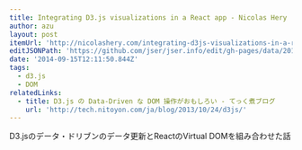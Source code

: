 ```yaml
---
title: Integrating D3.js visualizations in a React app - Nicolas Hery
author: azu
layout: post
itemUrl: 'http://nicolashery.com/integrating-d3js-visualizations-in-a-react-app/'
editJSONPath: 'https://github.com/jser/jser.info/edit/gh-pages/data/2014/09/index.json'
date: '2014-09-15T12:11:50.844Z'
tags:
  - d3.js
  - DOM
relatedLinks:
  - title: D3.js の Data-Driven な DOM 操作がおもしろい - てっく煮ブログ
    url: 'http://tech.nitoyon.com/ja/blog/2013/10/24/d3js/'
---
```

D3.jsのデータ・ドリブンのデータ更新とReactのVirtual DOMを組み合わせた話
